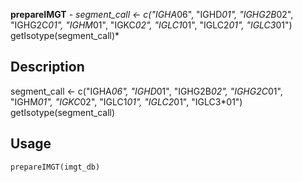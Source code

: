 **prepareIMGT** - *segment_call <- c("IGHA*06", "IGHD*01", "IGHG2B*02", "IGHG2C*01", "IGHM*01", "IGKC*02", "IGLC1*01", "IGLC2*01", "IGLC3*01")
getIsotype(segment_call)*

Description
--------------------

segment_call <- c("IGHA*06", "IGHD*01", "IGHG2B*02", "IGHG2C*01", "IGHM*01", "IGKC*02", "IGLC1*01", "IGLC2*01", "IGLC3*01")
getIsotype(segment_call)


Usage
--------------------
```
prepareIMGT(imgt_db)
```











